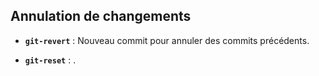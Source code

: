 ## Annulation de changements

- **`git-revert`** : Nouveau commit pour annuler des commits précédents.

- **`git-reset`** : .
